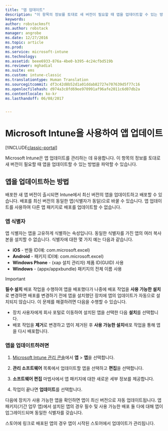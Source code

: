 ```yaml
---
title: "앱 업데이트"
description: "이 항목의 정보를 토대로 새 버전이 필요할 때 앱을 업데이트할 수 있는 방법을 파악할 수 있습니다."
keywords: 
author: robstackmsft
ms.author: robstack
manager: angrobe
ms.date: 12/27/2016
ms.topic: article
ms.prod: 
ms.service: microsoft-intune
ms.technology: 
ms.assetid: beee6933-876a-4be0-b395-4c24cfbd519b
ms.reviewer: mghadial
ms.suite: ems
ms.custom: intune-classic
ms.translationtype: Human Translation
ms.sourcegitcommit: df3c42d8b52d1a01ddab82727e707639d5f77c16
ms.openlocfilehash: d974a3c8fd69ee970991af96afe2011c6d07db2a
ms.contentlocale: ko-kr
ms.lasthandoff: 06/08/2017


---
```


# <a name="update-apps-using-microsoft-intune"></a>Microsoft Intune을 사용하여 앱 업데이트

[!INCLUDE[classic-portal](../includes/classic-portal.md)]

Microsoft Intune은 앱 업데이트를 관리하는 데 유용합니다. 이 항목의 정보를 토대로 새 버전이 필요할 때 앱을 업데이트할 수 있는 방법을 파악할 수 있습니다.

## <a name="how-to-update-apps"></a>앱을 업데이트하는 방법
배포한 새 앱 버전이 출시되면 Intune에서 최신 버전의 앱을 업데이트하고 배포할 수 있습니다. 배포를 최신 버전의 동일한 앱(식별자가 동일)으로 바꿀 수 있습니다. 앱 업데이트를 사용하여 다른 앱 패키지로 배포를 업데이트할 수 없습니다.

### <a name="app-identifiers"></a>앱 식별자
앱 식별자는 앱을 고유하게 식별하는 속성입니다. 동일한 식별자를 가진 앱의 여러 복사본을 설치할 수 없습니다. 식별자에 대한 몇 가지 예는 다음과 같습니다.

- **iOS** - 번들 ID(예: com.microsoft.excel)
- **Android** - 패키지 ID(예: com.microsoft.excel)
- **Windows Phone** - (xap 설치 관리자) 제품 ID(GUID) 사용
- **Windows** - (appx/appxbundle) 패키지의 전체 이름 사용



> [!IMPORTANT]
> **필수 설치** 배포 작업을 수행하여 앱을 배포했다가 나중에 배포 작업을 **사용 가능한 설치**로 변경하면 배포를 변경하기 전에 앱을 설치했던 장치에 앱의 업데이트가 자동으로 설치되지 않습니다. 이 문제를 해결하려면 다음을 수행할 수 있습니다.
>
> -   장치 사용자에게 회사 포털로 이동하여 설치된 앱을 선택한 다음 **설치**를 선택합니다.
> -   배포 작업을 **제거**로 변경하고 앱이 제거된 후 **사용 가능한 설치**배포 작업을 통해 앱을 다시 배포합니다.

### <a name="to-update-an-app"></a>앱을 업데이트하려면

1.  [Microsoft Intune 관리 콘솔](https://manage.microsoft.com)에서 **앱** &gt; **앱**을 선택합니다.

2.  **관리 소프트웨어** 목록에서 업데이트할 앱을 선택하고 **편집**을 선택합니다.

3.  **소프트웨어 편집** 마법사에서 앱 패키지에 대한 새로운 세부 정보를 제공합니다.

4.  작업이 끝나면 **업데이트**를 선택합니다.

다음에 장치가 사용 가능한 앱을 확인하면 앱이 최신 버전으로 자동 업데이트됩니다.
앱 패키지(기간 업무 앱)에서 설치된 앱의 경우 필수 및 사용 가능한 배포 둘 다에 대해 앱이 업그레이드되며 동일한 식별자를 갖습니다.

스토어에 링크로 배포된 앱의 경우 앱이 시작된 스토어에서 업데이트가 관리됩니다.

